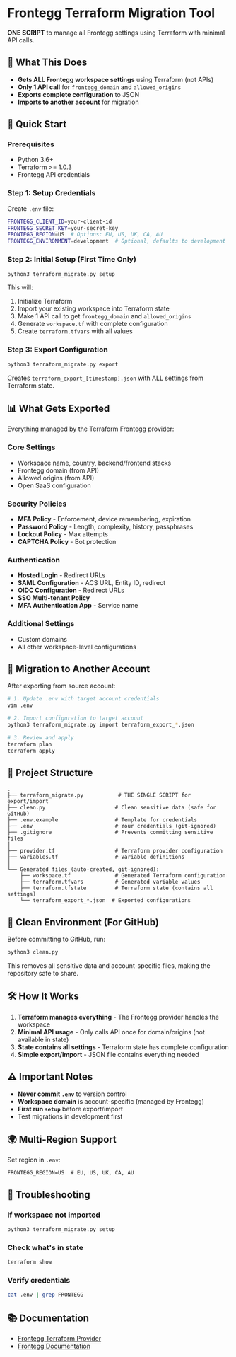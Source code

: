 # Frontegg Terraform Migration Tool

**ONE SCRIPT** to manage all Frontegg settings using Terraform with minimal API calls.

## 🎯 What This Does

- **Gets ALL Frontegg workspace settings** using Terraform (not APIs)
- **Only 1 API call** for `frontegg_domain` and `allowed_origins`
- **Exports complete configuration** to JSON
- **Imports to another account** for migration

## 🚀 Quick Start

### Prerequisites

- Python 3.6+
- Terraform >= 1.0.3
- Frontegg API credentials

### Step 1: Setup Credentials

Create `.env` file:
```bash
FRONTEGG_CLIENT_ID=your-client-id
FRONTEGG_SECRET_KEY=your-secret-key
FRONTEGG_REGION=US  # Options: EU, US, UK, CA, AU
FRONTEGG_ENVIRONMENT=development  # Optional, defaults to development
```

### Step 2: Initial Setup (First Time Only)

```bash
python3 terraform_migrate.py setup
```

This will:
1. Initialize Terraform
2. Import your existing workspace into Terraform state
3. Make 1 API call to get `frontegg_domain` and `allowed_origins`
4. Generate `workspace.tf` with complete configuration
5. Create `terraform.tfvars` with all values

### Step 3: Export Configuration

```bash
python3 terraform_migrate.py export
```

Creates `terraform_export_[timestamp].json` with ALL settings from Terraform state.

## 📊 What Gets Exported

Everything managed by the Terraform Frontegg provider:

### Core Settings
- Workspace name, country, backend/frontend stacks
- Frontegg domain (from API)
- Allowed origins (from API)
- Open SaaS configuration

### Security Policies
- **MFA Policy** - Enforcement, device remembering, expiration
- **Password Policy** - Length, complexity, history, passphrases
- **Lockout Policy** - Max attempts
- **CAPTCHA Policy** - Bot protection

### Authentication
- **Hosted Login** - Redirect URLs
- **SAML Configuration** - ACS URL, Entity ID, redirect
- **OIDC Configuration** - Redirect URLs
- **SSO Multi-tenant Policy**
- **MFA Authentication App** - Service name

### Additional Settings
- Custom domains
- All other workspace-level configurations

## 🔄 Migration to Another Account

After exporting from source account:

```bash
# 1. Update .env with target account credentials
vim .env

# 2. Import configuration to target account
python3 terraform_migrate.py import terraform_export_*.json

# 3. Review and apply
terraform plan
terraform apply
```

## 📁 Project Structure

```
.
├── terraform_migrate.py           # THE SINGLE SCRIPT for export/import
├── clean.py                      # Clean sensitive data (safe for GitHub)
├── .env.example                  # Template for credentials
├── .env                          # Your credentials (git-ignored)
├── .gitignore                    # Prevents committing sensitive files
│
├── provider.tf                   # Terraform provider configuration
├── variables.tf                  # Variable definitions
│
└── Generated files (auto-created, git-ignored):
    ├── workspace.tf              # Generated Terraform configuration
    ├── terraform.tfvars          # Generated variable values
    ├── terraform.tfstate         # Terraform state (contains all settings)
    └── terraform_export_*.json  # Exported configurations
```

## 🧹 Clean Environment (For GitHub)

Before committing to GitHub, run:

```bash
python3 clean.py
```

This removes all sensitive data and account-specific files, making the repository safe to share.

## 🛠️ How It Works

1. **Terraform manages everything** - The Frontegg provider handles the workspace
2. **Minimal API usage** - Only calls API once for domain/origins (not available in state)
3. **State contains all settings** - Terraform state has complete configuration
4. **Simple export/import** - JSON file contains everything needed

## ⚠️ Important Notes

- **Never commit `.env`** to version control
- **Workspace domain** is account-specific (managed by Frontegg)
- **First run `setup`** before export/import
- Test migrations in development first

## 🌍 Multi-Region Support

Set region in `.env`:
```
FRONTEGG_REGION=US  # EU, US, UK, CA, AU
```

## 🔧 Troubleshooting

### If workspace not imported
```bash
python3 terraform_migrate.py setup
```

### Check what's in state
```bash
terraform show
```

### Verify credentials
```bash
cat .env | grep FRONTEGG
```

## 📚 Documentation

- [Frontegg Terraform Provider](https://registry.terraform.io/providers/frontegg/frontegg)
- [Frontegg Documentation](https://docs.frontegg.com)